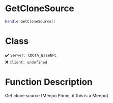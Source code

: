# GetCloneSource
```lua
handle GetCloneSource()
```
# Class
✔️ `Server: CDOTA_BaseNPC`  
❌ `Client: undefined`  

# Function Description
Get clone source (Meepo Prime, if this is a Meepo)
